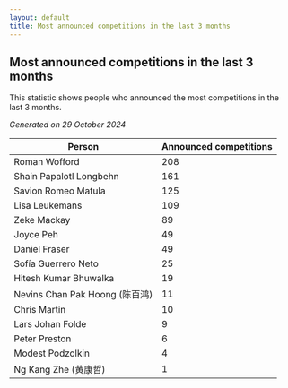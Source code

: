 ```yaml
---
layout: default
title: Most announced competitions in the last 3 months
---
```

## Most announced competitions in the last 3 months
This statistic shows people who announced the most competitions in the last 3 months.

*Generated on 29 October 2024*

| Person | Announced competitions |
| --- | --- |
| Roman Wofford | 208 |
| Shain Papalotl Longbehn | 161 |
| Savion Romeo Matula | 125 |
| Lisa Leukemans | 109 |
| Zeke Mackay | 89 |
| Joyce Peh | 49 |
| Daniel Fraser | 49 |
| Sofía Guerrero Neto | 25 |
| Hitesh Kumar Bhuwalka | 19 |
| Nevins Chan Pak Hoong (陈百鸿) | 11 |
| Chris Martin | 10 |
| Lars Johan Folde | 9 |
| Peter Preston | 6 |
| Modest Podzolkin | 4 |
| Ng Kang Zhe (黄康哲) | 1 |
